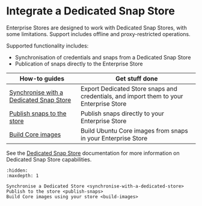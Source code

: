 # Integrate a Dedicated Snap Store

Enterprise Stores are designed to work with Dedicated Snap Stores, with some limitations.
Support includes offline and proxy-restricted operations.

Supported functionality includes:

* Synchronisation of credentials and snaps from a Dedicated Snap Store
* Publication of snaps directly to the Enterprise Store

| **How-to guides**                                                               | Get stuff done                                                                             |
|---------------------------------------------------------------------------------|--------------------------------------------------------------------------------------------|
| [Synchronise with a Dedicated Snap Store](synchronise-with-a-dedicated-store.md)| Export Dedicated Store snaps and credentials, and import them to your Enterprise Store     |
| [Publish snaps to the store](publish-snaps.md)                                  | Publish snaps directly to your Enterprise Store                                            |
| [Build Core images](build-images.md)                                            | Build Ubuntu Core images from snaps in your Enterprise Store                               |

See the [Dedicated Snap Store](https://documentation.ubuntu.com/dedicated-snap-store/)
documentation for more information on Dedicated Snap Store capabilities. 

```{toctree}
:hidden:
:maxdepth: 1

Synchronise a Dedicated Store <synchronise-with-a-dedicated-store>
Publish to the store <publish-snaps>
Build Core images using your store <build-images>

```